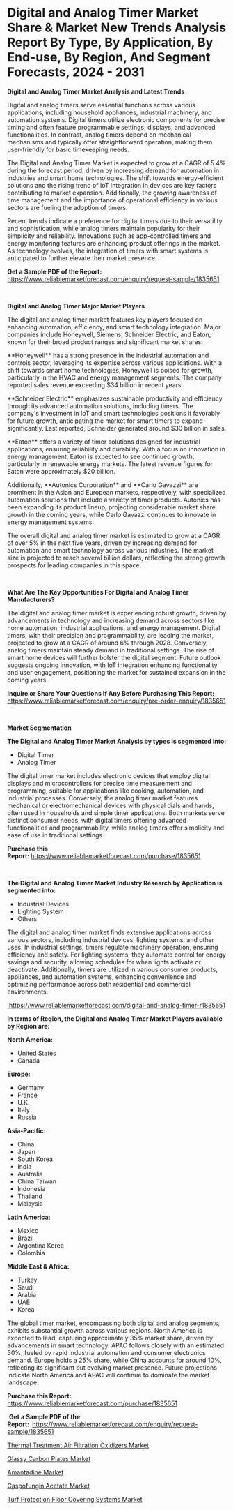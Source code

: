 <p><h1>Digital and Analog Timer Market Share & Market New Trends Analysis Report By Type, By Application, By End-use, By Region, And Segment Forecasts, 2024 - 2031</h1></p><p><strong>Digital and Analog Timer Market Analysis and Latest Trends</strong></p>
<p><p>Digital and analog timers serve essential functions across various applications, including household appliances, industrial machinery, and automation systems. Digital timers utilize electronic components for precise timing and often feature programmable settings, displays, and advanced functionalities. In contrast, analog timers depend on mechanical mechanisms and typically offer straightforward operation, making them user-friendly for basic timekeeping needs.</p><p>The Digital and Analog Timer Market is expected to grow at a CAGR of 5.4% during the forecast period, driven by increasing demand for automation in industries and smart home technologies. The shift towards energy-efficient solutions and the rising trend of IoT integration in devices are key factors contributing to market expansion. Additionally, the growing awareness of time management and the importance of operational efficiency in various sectors are fueling the adoption of timers. </p><p>Recent trends indicate a preference for digital timers due to their versatility and sophistication, while analog timers maintain popularity for their simplicity and reliability. Innovations such as app-controlled timers and energy monitoring features are enhancing product offerings in the market. As technology evolves, the integration of timers with smart systems is anticipated to further elevate their market presence.</p></p>
<p><strong>Get a Sample PDF of the Report:&nbsp;</strong> <a href="https://www.reliablemarketforecast.com/enquiry/request-sample/1835651?utm_campaign=1530&utm_medium=2&utm_source=Github&utm_content=ia&utm_term=16102024&utm_id=digital-and-analog-timer">https://www.reliablemarketforecast.com/enquiry/request-sample/1835651</a></p>
<p>&nbsp;</p>
<p><strong>Digital and Analog Timer Major Market Players</strong></p>
<p><p>The digital and analog timer market features key players focused on enhancing automation, efficiency, and smart technology integration. Major companies include Honeywell, Siemens, Schneider Electric, and Eaton, known for their broad product ranges and significant market shares.</p><p>**Honeywell** has a strong presence in the industrial automation and controls sector, leveraging its expertise across various applications. With a shift towards smart home technologies, Honeywell is poised for growth, particularly in the HVAC and energy management segments. The company reported sales revenue exceeding $34 billion in recent years.</p><p>**Schneider Electric** emphasizes sustainable productivity and efficiency through its advanced automation solutions, including timers. The company's investment in IoT and smart technologies positions it favorably for future growth, anticipating the market for smart timers to expand significantly. Last reported, Schneider generated around $30 billion in sales.</p><p>**Eaton** offers a variety of timer solutions designed for industrial applications, ensuring reliability and durability. With a focus on innovation in energy management, Eaton is expected to see continued growth, particularly in renewable energy markets. The latest revenue figures for Eaton were approximately $20 billion.</p><p>Additionally, **Autonics Corporation** and **Carlo Gavazzi** are prominent in the Asian and European markets, respectively, with specialized automation solutions that include a variety of timer products. Autonics has been expanding its product lineup, projecting considerable market share growth in the coming years, while Carlo Gavazzi continues to innovate in energy management systems.</p><p>The overall digital and analog timer market is estimated to grow at a CAGR of over 5% in the next five years, driven by increasing demand for automation and smart technology across various industries. The market size is projected to reach several billion dollars, reflecting the strong growth prospects for leading companies in this space.</p></p>
<p>&nbsp;</p>
<p><strong>What Are The Key Opportunities For Digital and Analog Timer Manufacturers?</strong></p>
<p><p>The digital and analog timer market is experiencing robust growth, driven by advancements in technology and increasing demand across sectors like home automation, industrial applications, and energy management. Digital timers, with their precision and programmability, are leading the market, projected to grow at a CAGR of around 6% through 2028. Conversely, analog timers maintain steady demand in traditional settings. The rise of smart home devices will further bolster the digital segment. Future outlook suggests ongoing innovation, with IoT integration enhancing functionality and user engagement, positioning the market for sustained expansion in the coming years.</p></p>
<p><strong>Inquire or Share Your Questions If Any Before Purchasing This Report:</strong> <a href="https://www.reliablemarketforecast.com/enquiry/pre-order-enquiry/1835651?utm_campaign=1530&utm_medium=2&utm_source=Github&utm_content=ia&utm_term=16102024&utm_id=digital-and-analog-timer">https://www.reliablemarketforecast.com/enquiry/pre-order-enquiry/1835651</a></p>
<p>&nbsp;</p>
<p><strong>Market Segmentation</strong></p>
<p><strong>The Digital and Analog Timer Market Analysis by types is segmented into:</strong></p>
<p><ul><li>Digital Timer</li><li>Analog Timer</li></ul></p>
<p><p>The digital timer market includes electronic devices that employ digital displays and microcontrollers for precise time measurement and programming, suitable for applications like cooking, automation, and industrial processes. Conversely, the analog timer market features mechanical or electromechanical devices with physical dials and hands, often used in households and simple timer applications. Both markets serve distinct consumer needs, with digital timers offering advanced functionalities and programmability, while analog timers offer simplicity and ease of use in traditional settings.</p></p>
<p><strong>Purchase this Report:&nbsp;</strong><a href="https://www.reliablemarketforecast.com/purchase/1835651?utm_campaign=1530&utm_medium=2&utm_source=Github&utm_content=ia&utm_term=16102024&utm_id=digital-and-analog-timer">https://www.reliablemarketforecast.com/purchase/1835651</a></p>
<p>&nbsp;</p>
<p><strong>The Digital and Analog Timer Market Industry Research by Application is segmented into:</strong></p>
<p><ul><li>Industrial Devices</li><li>Lighting System</li><li>Others</li></ul></p>
<p><p>The digital and analog timer market finds extensive applications across various sectors, including industrial devices, lighting systems, and other uses. In industrial settings, timers regulate machinery operation, ensuring efficiency and safety. For lighting systems, they automate control for energy savings and security, allowing schedules for when lights activate or deactivate. Additionally, timers are utilized in various consumer products, appliances, and automation systems, enhancing convenience and optimizing performance across both residential and commercial environments.</p></p>
<p><a href="https://www.reliablemarketforecast.com/digital-and-analog-timer-r1835651?utm_campaign=1530&utm_medium=2&utm_source=Github&utm_content=ia&utm_term=16102024&utm_id=digital-and-analog-timer">&nbsp;https://www.reliablemarketforecast.com/digital-and-analog-timer-r1835651</a></p>
<p><strong>In terms of Region, the Digital and Analog Timer Market Players available by Region are:</strong></p>
<p>
    <p> <strong> North America: </strong>
        <ul>
            <li>United States</li>
            <li>Canada</li>
        </ul>
        </p> 
    <p> <strong> Europe: </strong>
        <ul>
            <li>Germany</li>
            <li>France</li>
            <li>U.K.</li>
            <li>Italy</li>
            <li>Russia</li>
        </ul>
        </p> 
    <p> <strong> Asia-Pacific: </strong>
        <ul>
            <li>China</li>
            <li>Japan</li>
            <li>South Korea</li>
            <li>India</li>
            <li>Australia</li>
            <li>China Taiwan</li>
            <li>Indonesia</li>
            <li>Thailand</li>
            <li>Malaysia</li>
        </ul>
        </p> 
    <p> <strong> Latin America: </strong>
        <ul>
            <li>Mexico</li>
            <li>Brazil</li>
            <li>Argentina Korea</li>
            <li>Colombia</li>
        </ul>
        </p> 
    <p> <strong> Middle East & Africa: </strong>
        <ul>
            <li>Turkey</li>
            <li>Saudi</li>
            <li>Arabia</li>
            <li>UAE</li>
            <li>Korea</li>
        </ul>
    </p>
    </p>
<p><p>The global timer market, encompassing both digital and analog segments, exhibits substantial growth across various regions. North America is expected to lead, capturing approximately 35% market share, driven by advancements in smart technology. APAC follows closely with an estimated 30%, fueled by rapid industrial automation and consumer electronics demand. Europe holds a 25% share, while China accounts for around 10%, reflecting its significant but evolving market presence. Future projections indicate North America and APAC will continue to dominate the market landscape.</p></p>
<p><strong>Purchase this Report: </strong><a href="https://www.reliablemarketforecast.com/purchase/1835651?utm_campaign=1530&utm_medium=2&utm_source=Github&utm_content=ia&utm_term=16102024&utm_id=digital-and-analog-timer">https://www.reliablemarketforecast.com/purchase/1835651</a></p>
<p>&nbsp;<strong>Get a Sample PDF of the Report:&nbsp;&nbsp;</strong><a href="https://www.reliablemarketforecast.com/enquiry/request-sample/1835651?utm_campaign=1530&utm_medium=2&utm_source=Github&utm_content=ia&utm_term=16102024&utm_id=digital-and-analog-timer">https://www.reliablemarketforecast.com/enquiry/request-sample/1835651</a></p>
<p><strong></strong></p>
<p><p><a href="https://github.com/danklunxfl/Market-Research-Report-List-1/blob/main/thermal-treatment-air-filtration-oxidizers-market.md?utm_campaign=1530&utm_medium=2&utm_source=Github&utm_content=ia&utm_term=16102024&utm_id=digital-and-analog-timer">Thermal Treatment Air Filtration Oxidizers Market</a></p><p><a href="https://www.linkedin.com/pulse/in-depth-analysis-global-glassy-carbon-plates-market-txigc?utm_campaign=1530&utm_medium=2&utm_source=Github&utm_content=ia&utm_term=16102024&utm_id=digital-and-analog-timer">Glassy Carbon Plates Market</a></p><p><a href="https://www.linkedin.com/pulse/amantadine-market-outlook-current-assessment-future-projections-xy9xc?utm_campaign=1530&utm_medium=2&utm_source=Github&utm_content=ia&utm_term=16102024&utm_id=digital-and-analog-timer">Amantadine Market</a></p><p><a href="https://www.linkedin.com/pulse/insights-caspofungin-acetate-market-size-which-expanding-146-rwfuc?utm_campaign=1530&utm_medium=2&utm_source=Github&utm_content=ia&utm_term=16102024&utm_id=digital-and-analog-timer">Caspofungin Acetate Market</a></p><p><a href="https://github.com/seemagartingsvo/Market-Research-Report-List-1/blob/main/turf-protection-floor-covering-systems-market.md?utm_campaign=1530&utm_medium=2&utm_source=Github&utm_content=ia&utm_term=16102024&utm_id=digital-and-analog-timer">Turf Protection Floor Covering Systems Market</a></p></p>